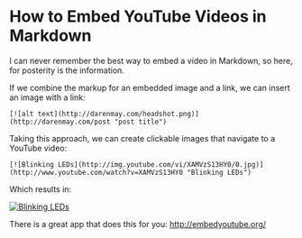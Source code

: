 # How to Embed YouTube Videos in Markdown

I can never remember the best way to embed a video in Markdown, so here, for posterity is the information.

If we combine the markup for an embedded image and a link, we can  insert an image with a link:

```
[![alt text](http://darenmay.com/headshot.png)](http://darenmay.com/post "post title")
```

Taking this approach, we can create clickable images that navigate to a YouTube video:

```
[![Blinking LEDs](http://img.youtube.com/vi/XAMVzS13HY0/0.jpg)](http://www.youtube.com/watch?v=XAMVzS13HY0 "Blinking LEDs")
```

Which results in:

[![Blinking LEDs](http://img.youtube.com/vi/XAMVzS13HY0/0.jpg)](http://www.youtube.com/watch?v=XAMVzS13HY0 "Blinking LEDs")


There is a great app that does this for you: <http://embedyoutube.org/>